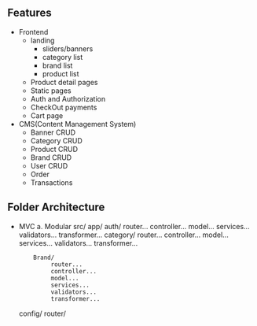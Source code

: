 ## Features
 - Frontend
      - landing
         - sliders/banners
         - category list 
         - brand list
         - product list
     - Product detail pages 
     - Static pages
     - Auth and Authorization
     - CheckOut payments
     - Cart page
- CMS(Content Management System)
     - Banner CRUD
     - Category CRUD
     - Product CRUD
     - Brand CRUD
     - User CRUD
     - Order
     - Transactions

## Folder Architecture
- MVC
a. Modular
   src/
     app/
          auth/ 
               router...
               controller...
               model...
               services...
               validators...
               transformer...
          category/
               router...
               controller...
               model...
               services...
               validators...
               transformer...
          
          Brand/
               router...
               controller...
               model...
               services...
               validators...
               transformer...
          
     config/
     router/

